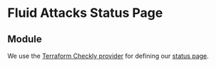# Fluid Attacks Status Page

## Module

We use the [Terraform Checkly provider](https://registry.terraform.io/providers/checkly/checkly/latest)
for defining our [status page](https://status.fluidattacks.com).